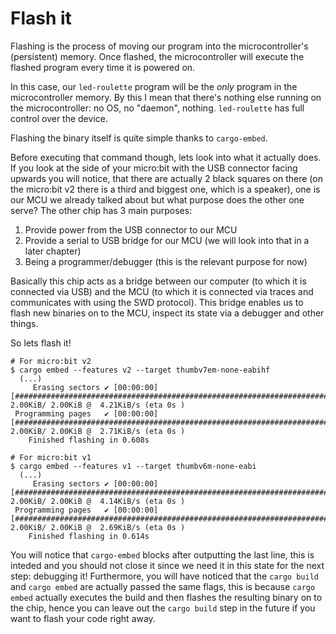 # Flash it

Flashing is the process of moving our program into the microcontroller's (persistent) memory. Once
flashed, the microcontroller will execute the flashed program every time it is powered on.

In this case, our `led-roulette` program will be the *only* program in the microcontroller memory.
By this I mean that there's nothing else running on the microcontroller: no OS, no "daemon",
nothing. `led-roulette` has full control over the device.

Flashing the binary itself is quite simple thanks to `cargo-embed`.

Before executing that command though, lets look into what it actually does. If you look at the side of your micro:bit
with the USB connector facing upwards you will notice, that there are actually 2 black squares on there
(on the micro:bit v2 there is a third and biggest one, which is a speaker), one is our MCU
we already talked about but what purpose does the other one serve? The other chip has 3 main purposes:

1. Provide power from the USB connector to our MCU
2. Provide a serial to USB bridge for our MCU (we will look into that in a later chapter)
3. Being a programmer/debugger (this is the relevant purpose for now)

Basically this chip acts as a bridge between our computer (to which it is connected via USB) and the MCU (to which it is
connected via traces and communicates with using the SWD protocol). This bridge enables us to flash new binaries on to
the MCU, inspect its state via a debugger and other things.

So lets flash it!

```console
# For micro:bit v2
$ cargo embed --features v2 --target thumbv7em-none-eabihf
  (...)
     Erasing sectors ✔ [00:00:00] [####################################################################################################################################################]  2.00KiB/ 2.00KiB @  4.21KiB/s (eta 0s )
 Programming pages   ✔ [00:00:00] [####################################################################################################################################################]  2.00KiB/ 2.00KiB @  2.71KiB/s (eta 0s )
    Finished flashing in 0.608s

# For micro:bit v1
$ cargo embed --features v1 --target thumbv6m-none-eabi
  (...)
     Erasing sectors ✔ [00:00:00] [####################################################################################################################################################]  2.00KiB/ 2.00KiB @  4.14KiB/s (eta 0s )
 Programming pages   ✔ [00:00:00] [####################################################################################################################################################]  2.00KiB/ 2.00KiB @  2.69KiB/s (eta 0s )
    Finished flashing in 0.614s
```


You will notice that `cargo-embed` blocks after outputting the last line, this is inteded and you should not close it
since we need it in this state for the next step: debugging it! Furthermore, you will have noticed that the `cargo build`
and `cargo embed` are actually passed the same flags, this is because `cargo embed` actually executes the build and then
flashes the resulting binary on to the chip, hence you can leave out the `cargo build` step in the future if you
want to flash your code right away.
